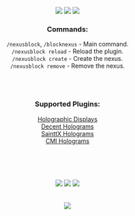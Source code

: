 
<div align="center">
<a href="https://www.spigotmc.org/resources/nexusblock.97041/"><img src="https://i.imgur.com/8AhA2tn.png"></a>  
<a href="https://www.spigotmc.org/resources/nexusblock.97041/"><img src="https://i.imgur.com/qNXOIAU.png"></a>  
<a href="https://www.spigotmc.org/resources/nexusblock.97041/"><img src="https://i.imgur.com/Gl98hwp.png"></a>  

    
### Commands: 
`/nexusblock`, `/blocknexus` - Main command.  
`/nexusblock reload` - Reload the plugin.  
`/nexusblock create` - Create the nexus.  
`/nexusblock remove` - Remove the nexus.
    
<br> 
<br> 
    
### Supported Plugins: 
[Holographic Displays](https://dev.bukkit.org/projects/holographic-displays)<br> 
[Decent Holograms](https://www.spigotmc.org/resources/decent-holograms-placeholderapi-support-no-dependencies.96927/)<br> 
[SainttX Holograms](https://www.spigotmc.org/resources/holograms.4924/)<br> 
[CMI Holograms](https://www.zrips.net/cmi/holograms/)<br> 

<br> 
<br>   
<br> 
<br>    
<a href="https://github.com/xHyroM/NexusBlock"><img src="https://i.imgur.com/DavZ5kb.png"></a>
<a href="https://ko-fi.com/garlicteam"><img src="https://i.imgur.com/y0H16Ir.png"></a> 
<a href="https://discord.com/invite/fV8EgwSpgN"><img src="https://i.imgur.com/Uv6Pm0i.png"></a> 
<br> 
<br> 
<br> 
<a href="https://www.spigotmc.org/resources/nexusblock.97041/"><img src="https://i.imgur.com/fRsl0x1.png"></a> 
    
</div>
